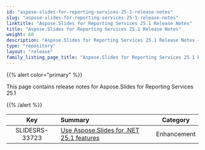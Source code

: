 ```yaml
---
id: "aspose-slides-for-reporting-services-25-1-release-notes"
slug: "aspose-slides-for-reporting-services-25-1-release-notes"
linktitle: "Aspose.Slides for Reporting Services 25.1 Release Notes"
title: "Aspose.Slides for Reporting Services 25.1 Release Notes"
weight: 60
description: "Aspose.Slides for Reporting Services 25.1 Release Notes – the latest updates and fixes."
type: "repository"
layout: "release"
family_listing_page_title: "Aspose.Slides for Reporting Services 25.1 Release Notes"
---
```


{{% alert color="primary" %}} 

This page contains release notes for Aspose.Slides for Reporting Services 25.1

{{% /alert %}} 

|**Key** |**Summary** |**Category** |
| :-: | :- | :-: |
|SLIDESRS-33723|[Use Aspose.Slides for .NET 25.1 features](/slides/net/release-notes/2025/aspose-slides-for-net-25-1-release-notes/)|Enhancement||